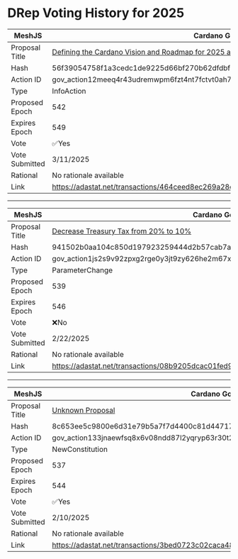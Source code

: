 # DRep Voting History for 2025

| MeshJS      | Cardano Governance Actions                                                                                                              |
| -------------- | --------------------------------------------------------------------------------------------------------------------------------------- |
| Proposal Title | [Defining the Cardano Vision and Roadmap for 2025 and beyond](https://adastat.net/governances/56f39054758f1a3cedc1de9225d66bf270b62dfdbfbc5399f1d6d43aceffc63600)                                                                                                   |
| Hash           | 56f39054758f1a3cedc1de9225d66bf270b62dfdbfbc5399f1d6d43aceffc63600                                                                      |
| Action ID      | gov_action12meeq4r43udremwpm6fzt4nt7fctvt0ah7798x036m2r4nhlccmqqhmr9wx                                                                  |
| Type           | InfoAction                                                                                                                        |
| Proposed Epoch | 542                                                                                                                              |
| Expires Epoch  | 549                                                                                                                              |
| Vote           | ✅Yes                                                                                                                                   |
| Vote Submitted | 3/11/2025                                                                                                                              |
| Rational       | No rationale available |
|Link|https://adastat.net/transactions/464ceed8ec269a28d3fee305b1c0d397270b8193fbbb2557ab51c1b070f9171f |


---

| MeshJS      | Cardano Governance Actions                                                                                                              |
| -------------- | --------------------------------------------------------------------------------------------------------------------------------------- |
| Proposal Title | [Decrease Treasury Tax from 20% to 10%](https://adastat.net/governances/941502b0aa104c850d197923259444d2b57cab7af18b63143775465aaacc84f500)                                                                                                   |
| Hash           | 941502b0aa104c850d197923259444d2b57cab7af18b63143775465aaacc84f500                                                                      |
| Action ID      | gov_action1js2s9v92zpxg2rge0y3jt9zy626he2m67x9kx9phw4r942kvsn6sqfym0d7                                                                  |
| Type           | ParameterChange                                                                                                                        |
| Proposed Epoch | 539                                                                                                                              |
| Expires Epoch  | 546                                                                                                                              |
| Vote           | ❌No                                                                                                                                   |
| Vote Submitted | 2/22/2025                                                                                                                              |
| Rational       | No rationale available |
|Link|https://adastat.net/transactions/08b9205dcac01fed95287f6dc82f744cf66792c1de9f65d318c1085d2bca5946 |


---

| MeshJS      | Cardano Governance Actions                                                                                                              |
| -------------- | --------------------------------------------------------------------------------------------------------------------------------------- |
| Proposal Title | [Unknown Proposal](https://adastat.net/governances/8c653ee5c9800e6d31e79b5a7f7d4400c81d44717ad4db633dc18d4c07e4a4fd00)                                                                                                   |
| Hash           | 8c653ee5c9800e6d31e79b5a7f7d4400c81d44717ad4db633dc18d4c07e4a4fd00                                                                      |
| Action ID      | gov_action133jnaewfsq8x6v08ndd87l2yqryp63r30t2dkceacxx5cply5n7sqzlcyqf                                                                  |
| Type           | NewConstitution                                                                                                                        |
| Proposed Epoch | 537                                                                                                                              |
| Expires Epoch  | 544                                                                                                                              |
| Vote           | ✅Yes                                                                                                                                   |
| Vote Submitted | 2/10/2025                                                                                                                              |
| Rational       | No rationale available |
|Link|https://adastat.net/transactions/3bed0723c02caca480d000ffa2ca4b4eec82cc8c02d5d8e5d3f9cac6e7bae1f1 |
